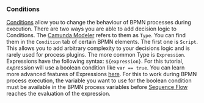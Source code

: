 ### Conditions

[Conditions](https://docs.camunda.org/manual/7.20/user-guide/process-engine/expression-language/#conditions)
allow you to change the behaviour of BPMN processes during execution. There are two ways you
are able to add decision logic to Conditions. The [Camunda Modeler](https://camunda.com/download/modeler/) refers to them as `Type`. You can find them in the ``Condition`` tab of
certain BPMN elements. The first one is `Script`. This allows you to add arbitrary complexity
to your decisions logic and is rarely used for process plugins. The more common Type is `Expression`.
Expressions have the following syntax: `${expression}`. For this tutorial, _expression_ will
use a boolean condition like `var == true`. You can learn more advanced features of Expressions [here](https://docs.camunda.org/manual/7.20/user-guide/process-engine/expression-language/).
For this to work during BPMN process execution, the variable you want to use for the boolean
condition must be available in the BPMN process variables before [Sequence Flow](basic-concepts-and-guides.md#sequence-flow)
reaches the evaluation of the expression.
